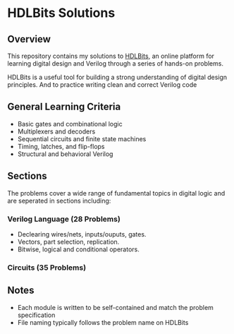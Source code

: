 # HDLBits Solutions
## Overview
This repository contains my solutions to [HDLBits](https://hdlbits.01xz.net/), an online platform for learning digital design and Verilog through a series of hands-on problems. 

HDLBits is a useful tool for building a strong understanding of digital design principles. And to practice writing clean and correct Verilog code

## General Learning Criteria

- Basic gates and combinational logic
- Multiplexers and decoders
- Sequential circuits and finite state machines
- Timing, latches, and flip-flops
- Structural and behavioral Verilog

## Sections

The problems cover a wide range of fundamental topics in digital logic and are seperated in sections including:
### Verilog Language (28 Problems)
- Declearing wires/nets, inputs/ouputs, gates.
- Vectors, part selection, replication.
- Bitwise, logical and conditional operators.
### Circuits (35 Problems)



## Notes

- Each module is written to be self-contained and match the problem specification
- File naming typically follows the problem name on HDLBits


